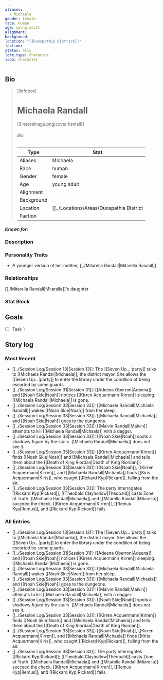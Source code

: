 ```yaml
---
aliases:
  - Michaela
gender: female
race: human
age: young adult
alignment: 
background: 
location: "[[Duospathia District]]"
faction: 
status: ally
lore_type: character
icon: character
---
```

## Bio
> [!infobox]
> # Michaela Randall
> ![[insertimage.png|cover hsmall]]
> ###### Bio
> | Type | Stat |
> | ---- | ---- |
> | Aliases | Michaela|
> | Race| human |
> | Gender| female|
> | Age | young adult|
> | Alignment|| 
> | Background| |
> | Location|  [[../Locations/Areas/Duospathia District|Duospathia District]]|
> | Faction| | 
##### Known for:
### Description
### Personality Traits
- A younger version of her mother, [[./Mitarella Randall|Mitarella Randall]]
### Relationships
[[./Mitarella Randall|Mitarella]]'s daughter

### Stat Block
## Goals
- [ ] Task 1
## Story log
### Most Recent
- [[../Session Log/Session 13|Session 13]]: The [[Seven Up...|party]] talks to [[Michaela Randall|Michaela]], the district mayor. She allows the [[Seven Up...|party]] to enter the library under the condition of being escorted by some guards.
- [[../Session Log/Session 31|Session 31]]: [[Adeena Oberron|Adeena]] and [[Noah Skie|Noah]] notices [[Kirren Acquermann|Kirren]] sleeping. [[Michaela Randall|Michaela]] is gone.
- [[../Session Log/Session 33|Session 33]]: [[Michaela Randall|Michaela Randall]] wakes [[Noah Skie|Noah]] from her sleep.
- [[../Session Log/Session 33|Session 33]]: [[Michaela Randall|Michaela]] and [[Noah Skie|Noah]] goes to the dungeons.
- [[../Session Log/Session 33|Session 33]]: [[Malvin Randall|Malvin]] attempts to kill [[Michaela Randall|Michaela]] with a dagger.
- [[../Session Log/Session 33|Session 33]]: [[Noah Skie|Noah]] spots a shadowy figure by the stairs. [[Michaela Randall|Michaela]] does not see it.
- [[../Session Log/Session 33|Session 33]]: [[Kirren Acquermann|Kirren]] finds [[Noah Skie|Noah]] and [[Michaela Randall|Michaela]] and tells them about the [[Death of King Riordan|Death of King Riordan]].
- [[../Session Log/Session 33|Session 33]]: [[Noah Skie|Noah]], [[Kirren Acquermann|Kirren]], and [[Michaela Randall|Michaela]] finds [[Kiris Acquermann|Kiris]], who caught [[Rickard Kyp|Rickard]], falling from the air.
- [[../Session Log/Session 33|Session 33]]: The party interrogates [[Rickard Kyp|Rickard]]; [[Theobald Clayhollow|Theobald]] casts Zone of Truth. [[Michaela Randall|Michaela]] and [[Mitarella Randall|Mitarella]] succeed the check. [[Kirren Acquermann|Kirren]], [[Remus Kyp|Remus]], and [[Rickard Kyp|Rickard]] fails.

### All Entries
- [[../Session Log/Session 13|Session 13]]: The [[Seven Up...|party]] talks to [[Michaela Randall|Michaela]], the district mayor. She allows the [[Seven Up...|party]] to enter the library under the condition of being escorted by some guards.
- [[../Session Log/Session 31|Session 31]]: [[Adeena Oberron|Adeena]] and [[Noah Skie|Noah]] notices [[Kirren Acquermann|Kirren]] sleeping. [[Michaela Randall|Michaela]] is gone.
- [[../Session Log/Session 33|Session 33]]: [[Michaela Randall|Michaela Randall]] wakes [[Noah Skie|Noah]] from her sleep.
- [[../Session Log/Session 33|Session 33]]: [[Michaela Randall|Michaela]] and [[Noah Skie|Noah]] goes to the dungeons.
- [[../Session Log/Session 33|Session 33]]: [[Malvin Randall|Malvin]] attempts to kill [[Michaela Randall|Michaela]] with a dagger.
- [[../Session Log/Session 33|Session 33]]: [[Noah Skie|Noah]] spots a shadowy figure by the stairs. [[Michaela Randall|Michaela]] does not see it.
- [[../Session Log/Session 33|Session 33]]: [[Kirren Acquermann|Kirren]] finds [[Noah Skie|Noah]] and [[Michaela Randall|Michaela]] and tells them about the [[Death of King Riordan|Death of King Riordan]].
- [[../Session Log/Session 33|Session 33]]: [[Noah Skie|Noah]], [[Kirren Acquermann|Kirren]], and [[Michaela Randall|Michaela]] finds [[Kiris Acquermann|Kiris]], who caught [[Rickard Kyp|Rickard]], falling from the air.
- [[../Session Log/Session 33|Session 33]]: The party interrogates [[Rickard Kyp|Rickard]]; [[Theobald Clayhollow|Theobald]] casts Zone of Truth. [[Michaela Randall|Michaela]] and [[Mitarella Randall|Mitarella]] succeed the check. [[Kirren Acquermann|Kirren]], [[Remus Kyp|Remus]], and [[Rickard Kyp|Rickard]] fails.
